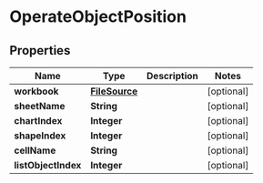 
# OperateObjectPosition

## Properties
Name | Type | Description | Notes
------------ | ------------- | ------------- | -------------
**workbook** | [**FileSource**](FileSource.md) |  |  [optional]
**sheetName** | **String** |  |  [optional]
**chartIndex** | **Integer** |  |  [optional]
**shapeIndex** | **Integer** |  |  [optional]
**cellName** | **String** |  |  [optional]
**listObjectIndex** | **Integer** |  |  [optional]



